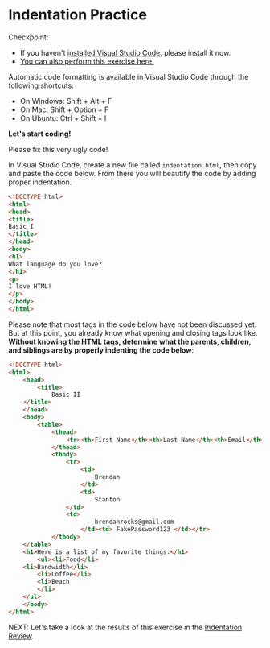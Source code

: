 # Indentation Practice

Checkpoint:

- If you haven't [installed Visual Studio Code](https://code.visualstudio.com/download), please install it now.
- [You can also perform this exercise here.](https://codepen.io/dannyooooo/pen/RwNyYXr)

Automatic code formatting is available in Visual Studio Code through the following shortcuts:

- On Windows: Shift + Alt + F
- On Mac: Shift + Option + F
- On Ubuntu: Ctrl + Shift + I

**Let's start coding!**

Please fix this very ugly code!

In Visual Studio Code, create a new file called ```indentation.html```, then copy and paste the code below. From there you will beautify the code by adding proper indentation.

``` html
<!DOCTYPE html>
<html>
<head>
<title>
Basic I
</title>
</head>
<body>
<h1>
What language do you love?
</h1>
<p>
I love HTML!
</p>
</body>
</html>
```

Please note that most tags in the code below have not been discussed yet. But at this point, you already know what opening and closing tags look like. **Without knowing the HTML tags, determine what the parents, children, and siblings are by properly indenting the code below**:

``` html
<!DOCTYPE html>
<html>
    <head>
        <title>
            Basic II
    </title>
    </head>
    <body>
        <table>
            <thead>
                <tr><th>First Name</th><th>Last Name</th><th>Email</th><th>Password</th></tr>
            </thead>
            <tbody>
                <tr>
                    <td>
                        Brendan
                    </td>
                    <td>
                        Stanton
                </td>
                <td>
                        brendanrocks@gmail.com
                    </td><td> FakePassword123 </td></tr>
            </tbody>
    </table>
    <h1>Here is a list of my favorite things:</h1>
        <ul><li>Food</li>
    <li>Bandwidth</li>
        <li>Coffee</li>
        <li>Beach
        </li>
    </ul>
    </body>
</html>
```

NEXT: Let's take a look at the results of this exercise in the [Indentation Review](./indentation_review.md).
